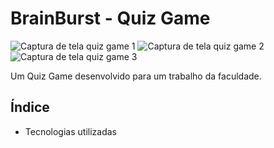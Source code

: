 # BrainBurst - Quiz Game

![Captura de tela quiz game 1](https://github.com/Flavia-Ribeir0/Quiz-game/assets/113454052/cc6c31c4-f21e-427e-b1ee-e96d51697430) ![Captura de tela quiz game 2](https://github.com/Flavia-Ribeir0/Quiz-game/assets/113454052/a090e136-fed3-4fd7-b6f4-4dad2339c8ce) ![Captura de tela quiz game 3](https://github.com/Flavia-Ribeir0/Quiz-game/assets/113454052/13929703-9985-4362-b55e-56487e81a974)

Um Quiz Game desenvolvido para um trabalho da faculdade.

## Índice
- Tecnologias utilizadas
